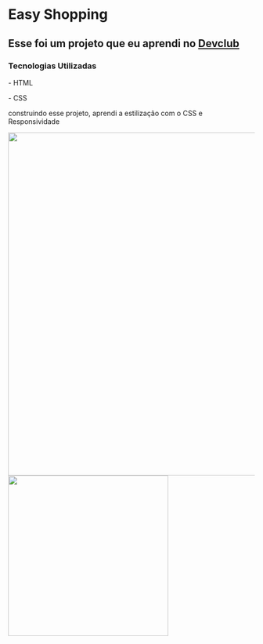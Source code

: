 <h1>Easy Shopping</>
<br>
<h2>Esse foi um projeto que eu aprendi no <a href="https://rodolfomori.com.br/devclub">Devclub</a></h2>

<h3>Tecnologias Utilizadas</h3>
<p> - HTML </p>
<p> - CSS </p>

<p>construindo esse projeto, aprendi a estilização com o CSS e Responsividade</p>

<div>
<img src="https://github.com/eusouregislima/easy-shopping/blob/master/Assets/Screenshot%202022-07-07%20154619.png?raw=true" width="700px"/>
<img src="https://github.com/eusouregislima/easy-shopping/blob/master/Assets/Screenshot%202022-07-07%20154659.png?raw=true" height="327px"/>
</div>
